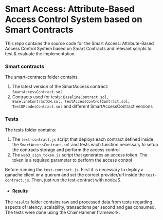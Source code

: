 # Smart Access: Attribute-Based Access Control System based on Smart Contracts
This repo contains the source code for the Smart Access: Attribute-Based Access Control System based on Smart Contracts and relevant scripts to test & evaluate the implementation.

### Smart contracts
The smart-contracts folder contains.
1. The latest version of the SmartAccess contract: ```SmartAccessContract.sol```
2. Contracts used for tests: ```BaselineContract.sol, BaselineContractCH.sol, TestAccessControlContract.sol, TestOPcodesContract.sol``` and different SmartAccessContract versions

### Tests
The tests folder contains:
1. The ```test-contract.js``` script that deploys each contract defined inside the ```SmartAccessContract.sol``` and tests each function necessary to setup the contracts storage and perform the access control
2. The ```web3_sign_token.js``` script that generates an access token. The token is a required parameter to perform the access control

Before running the ```test-contract.js```. First it is necessary to deploy a ganache client or a quorum and set the correct provider/url inside the ```test-contract.js```. Then, just run the test-contract with nodeJS.


- #### Results
The ```results``` folder contains raw and processed data from tests regarding aspects of latency, scalability, transactions per second and gas consumed.
The tests were done using the ChainHammer framework.

